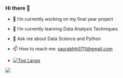 ### Hi there 👋






- 🔭 I’m currently working on my final year project
- 🌱 I’m currently learning Data Analysis Techniques
- 💬 Ask me about Data Science and Python
- 📫 How to reach me: saurabhh0711@gmail.com

- [![Top Langs](https://github-readme-stats.vercel.app/api/top-langs/?username=Saurabh0711)](https://github.com/Saurabh0711/github-readme-stats)

<picture>
  <source
    srcset="https://github-readme-stats.vercel.app/api?username=anuraghazra&show_icons=true&theme=dark"
    media="(prefers-color-scheme: dark)"
  />
  <source
    srcset="https://github-readme-stats.vercel.app/api?username=anuraghazra&show_icons=true"
    media="(prefers-color-scheme: light), (prefers-color-scheme: no-preference)"
  />
  <img src="https://github-readme-stats.vercel.app/api?username=anuraghazra&show_icons=true" />
</picture>


